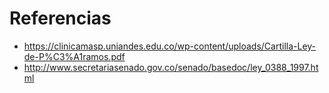 # Referencias

* https://clinicamasp.uniandes.edu.co/wp-content/uploads/Cartilla-Ley-de-P%C3%A1ramos.pdf
* http://www.secretariasenado.gov.co/senado/basedoc/ley_0388_1997.html